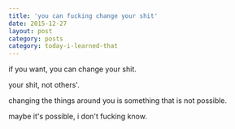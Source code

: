 ```yaml
---
title: 'you can fucking change your shit'
date: 2015-12-27
layout: post
category: posts
category: today-i-learned-that
---
```


if you want, you can change your shit.

your shit, not others'.

changing the things around you is something that is not possible.

maybe it's possible, i don't fucking know.
